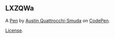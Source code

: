 LXZQWa
------


A [Pen](https://codepen.io/ajqs/pen/LXZQWa) by [Austin Quattrocchi-Smuda](https://codepen.io/ajqs) on [CodePen](https://codepen.io).

[License](https://codepen.io/ajqs/pen/LXZQWa/license).
